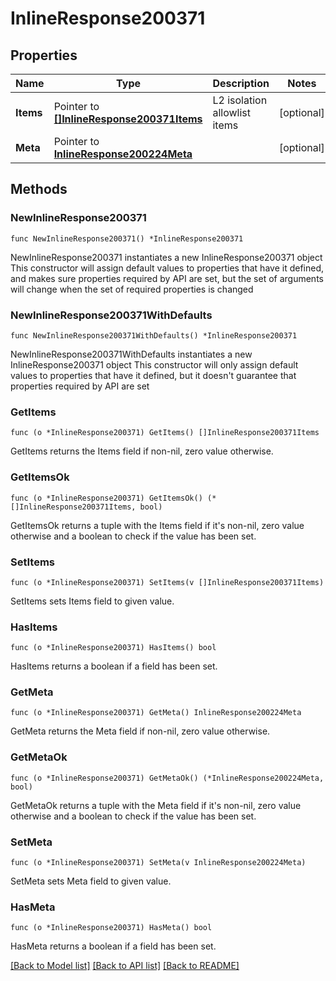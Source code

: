 # InlineResponse200371

## Properties

Name | Type | Description | Notes
------------ | ------------- | ------------- | -------------
**Items** | Pointer to [**[]InlineResponse200371Items**](InlineResponse200371Items.md) | L2 isolation allowlist items | [optional] 
**Meta** | Pointer to [**InlineResponse200224Meta**](InlineResponse200224Meta.md) |  | [optional] 

## Methods

### NewInlineResponse200371

`func NewInlineResponse200371() *InlineResponse200371`

NewInlineResponse200371 instantiates a new InlineResponse200371 object
This constructor will assign default values to properties that have it defined,
and makes sure properties required by API are set, but the set of arguments
will change when the set of required properties is changed

### NewInlineResponse200371WithDefaults

`func NewInlineResponse200371WithDefaults() *InlineResponse200371`

NewInlineResponse200371WithDefaults instantiates a new InlineResponse200371 object
This constructor will only assign default values to properties that have it defined,
but it doesn't guarantee that properties required by API are set

### GetItems

`func (o *InlineResponse200371) GetItems() []InlineResponse200371Items`

GetItems returns the Items field if non-nil, zero value otherwise.

### GetItemsOk

`func (o *InlineResponse200371) GetItemsOk() (*[]InlineResponse200371Items, bool)`

GetItemsOk returns a tuple with the Items field if it's non-nil, zero value otherwise
and a boolean to check if the value has been set.

### SetItems

`func (o *InlineResponse200371) SetItems(v []InlineResponse200371Items)`

SetItems sets Items field to given value.

### HasItems

`func (o *InlineResponse200371) HasItems() bool`

HasItems returns a boolean if a field has been set.

### GetMeta

`func (o *InlineResponse200371) GetMeta() InlineResponse200224Meta`

GetMeta returns the Meta field if non-nil, zero value otherwise.

### GetMetaOk

`func (o *InlineResponse200371) GetMetaOk() (*InlineResponse200224Meta, bool)`

GetMetaOk returns a tuple with the Meta field if it's non-nil, zero value otherwise
and a boolean to check if the value has been set.

### SetMeta

`func (o *InlineResponse200371) SetMeta(v InlineResponse200224Meta)`

SetMeta sets Meta field to given value.

### HasMeta

`func (o *InlineResponse200371) HasMeta() bool`

HasMeta returns a boolean if a field has been set.


[[Back to Model list]](../README.md#documentation-for-models) [[Back to API list]](../README.md#documentation-for-api-endpoints) [[Back to README]](../README.md)


